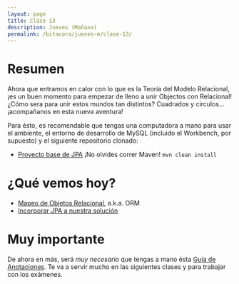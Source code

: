 ```yaml
---
layout: page
title: Clase 13
description: Jueves (Mañana)
permalink: /bitacora/jueves-m/clase-13/
---
```


# Resumen

Ahora que entramos en calor con lo que es la Teoría del Modelo Relacional, ¡es un buen momento para empezar de lleno a unir Objectos con Relacional! ¿Cómo sera para unir estos mundos tan distintos? 
Cuadrados y circulos... ¡acompañanos en esta nueva aventura!

Para ésto, es recomendable que tengas una computadora a mano para usar el ambiente, el entorno de desarrollo de MySQL (incluido el Workbench, por supuesto) y el siguiente repositorio clonado:

- [Proyecto base de JPA](https://github.com/dds-utn/jpa-proof-of-concept-template)
¡No olvides correr Maven! `mvn clean install`


# ¿Qué vemos hoy?

- [Mapeo de Objetos Relacional](https://docs.google.com/document/d/1YLmp9vMnSzKg2emt3Bx564Tf1CLalShPc98Z8nCoi7s/edit), a.k.a. ORM
- [Incorporar JPA a nuestra solución](https://docs.google.com/document/d/1dYvrVLRbFE9qwuKj5biz9oRBaRzj-K6ujIKOXNan02s/edit?ts=57e1f2b8#heading=h.kkyach7i1h8n)

# Muy importante

De ahora en más, será *muy necesario* que tengas a mano ésta [Guía de Anotaciones](https://docs.google.com/document/d/1jWtehhVCFYECKvpdcCxnEgWZFCv2fR2WPyUJSoiX3II/edit#heading=h.r09lefmcufkn). Te va a servir mucho en las siguientes clases y para trabajar con los exámenes.
